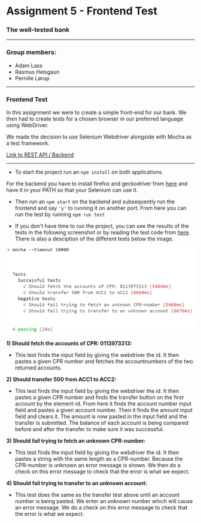 # Assignment 5 - Frontend Test
### The well-tested bank
___

### Group members:

- Adam Lass
- Rasmus Helsgaun
- Pernille Lørup

____ 

### Frontend Test 

In this assignment we were to create a simple front-end for our bank. We then had to create tests for a chosen browser in our preferred language using WebDriver. 

We made the decision to use Selenium Webdriver alongside with Mocha as a test framework. 

[Link to REST API / Backend](https://github.com/adamlass/test-bank)  

___


* To start the project run an ```npm install``` on both applications. 

For the backend you have to install firefox and geckodriver from [here](https://www.npmjs.com/package/selenium-webdriver) and have it in your PATH so that your Selenium can use it. 

* Then run an ```npm start``` on the backend and subsequently run the frontend and say ```'y'``` to running it on another port. From here you can run the test by running ```npm run test```  

* If you don't have time to run the project, you can see the results of the tests in the following screenshot or by reading the test code from [here](https://github.com/adamlass/test-bank/blob/master/test/restTest.js). There is also a desciption of the different tests below the image.  


![image](./images/testResults.png)


**1) Should fetch the accounts of CPR: 0113973313:**  

* This test finds the input field by giving the webdriver the id. It then pastes a given CPR number and fetches the accountnumbers of the two returned accounts.  


**2) Should transfer 500 from ACC1 to ACC2:**   

* This test finds the input field by giving the webdriver the id. It then pastes a given CPR number and finds the transfer button on the first account by the element-id. From here it finds the account number input field and pastes a given account number. Then it finds the amount input field and clears it. The amount is now pasted in the input field and the transfer is submitted. The balance of each account is being compared before and after the transfer to make sure it was successful. 

**3) Should fail trying to fetch an unknown CPR-number:**  

* This test finds the input field by giving the webdriver the id. It then pastes a string with the same length as a CPR-number. Because the CPR-number is unknown an error message is shown. We then do a check on this error message to check that the error is what we expect.  

**4) Should fail trying to transfer to an unknown account:**  

* This test does the same as the transfer test above until an account number is being pasted. We enter an unknown number which will cause an error message. We do a check on this error message to check that the error is what we expect. 

